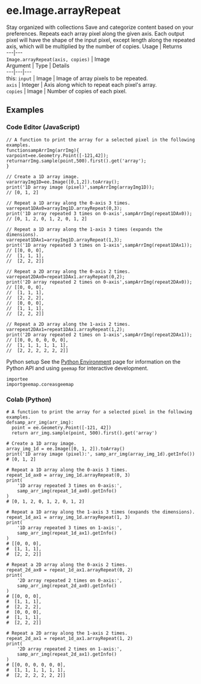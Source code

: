  
#  ee.Image.arrayRepeat
Stay organized with collections  Save and categorize content based on your preferences. 
Repeats each array pixel along the given axis. Each output pixel will have the shape of the input pixel, except length along the repeated axis, which will be multiplied by the number of copies. Usage | Returns  
---|---  
`Image.arrayRepeat(axis, copies)` | Image  
Argument | Type | Details  
---|---|---  
this: `input` | Image | Image of array pixels to be repeated.  
`axis` | Integer | Axis along which to repeat each pixel's array.  
`copies` | Image | Number of copies of each pixel.  
## Examples
### Code Editor (JavaScript)
```
// A function to print the array for a selected pixel in the following examples.
functionsampArrImg(arrImg){
varpoint=ee.Geometry.Point([-121,42]);
returnarrImg.sample(point,500).first().get('array');
}

// Create a 1D array image.
vararrayImg1D=ee.Image([0,1,2]).toArray();
print('1D array image (pixel)',sampArrImg(arrayImg1D));
// [0, 1, 2]

// Repeat a 1D array along the 0-axis 3 times.
varrepeat1DAx0=arrayImg1D.arrayRepeat(0,3);
print('1D array repeated 3 times on 0-axis',sampArrImg(repeat1DAx0));
// [0, 1, 2, 0, 1, 2, 0, 1, 2]

// Repeat a 1D array along the 1-axis 3 times (expands the dimensions).
varrepeat1DAx1=arrayImg1D.arrayRepeat(1,3);
print('1D array repeated 3 times on 1-axis',sampArrImg(repeat1DAx1));
// [[0, 0, 0],
//  [1, 1, 1],
//  [2, 2, 2]]

// Repeat a 2D array along the 0-axis 2 times.
varrepeat2DAx0=repeat1DAx1.arrayRepeat(0,2);
print('2D array repeated 2 times on 0-axis',sampArrImg(repeat2DAx0));
// [[0, 0, 0],
//  [1, 1, 1],
//  [2, 2, 2],
//  [0, 0, 0],
//  [1, 1, 1],
//  [2, 2, 2]]

// Repeat a 2D array along the 1-axis 2 times.
varrepeat2DAx1=repeat1DAx1.arrayRepeat(1,2);
print('2D array repeated 2 times on 1-axis',sampArrImg(repeat2DAx1));
// [[0, 0, 0, 0, 0, 0],
//  [1, 1, 1, 1, 1, 1],
//  [2, 2, 2, 2, 2, 2]]
```

Python setup
See the [ Python Environment](https://developers.google.com/earth-engine/guides/python_install) page for information on the Python API and using `geemap` for interactive development.
```
importee
importgeemap.coreasgeemap
```

### Colab (Python)
```
# A function to print the array for a selected pixel in the following examples.
defsamp_arr_img(arr_img):
  point = ee.Geometry.Point([-121, 42])
  return arr_img.sample(point, 500).first().get('array')

# Create a 1D array image.
array_img_1d = ee.Image([0, 1, 2]).toArray()
print('1D array image (pixel):', samp_arr_img(array_img_1d).getInfo())
# [0, 1, 2]

# Repeat a 1D array along the 0-axis 3 times.
repeat_1d_ax0 = array_img_1d.arrayRepeat(0, 3)
print(
    '1D array repeated 3 times on 0-axis:',
    samp_arr_img(repeat_1d_ax0).getInfo()
)
# [0, 1, 2, 0, 1, 2, 0, 1, 2]

# Repeat a 1D array along the 1-axis 3 times (expands the dimensions).
repeat_1d_ax1 = array_img_1d.arrayRepeat(1, 3)
print(
    '1D array repeated 3 times on 1-axis:',
    samp_arr_img(repeat_1d_ax1).getInfo()
)
# [[0, 0, 0],
#  [1, 1, 1],
#  [2, 2, 2]]

# Repeat a 2D array along the 0-axis 2 times.
repeat_2d_ax0 = repeat_1d_ax1.arrayRepeat(0, 2)
print(
    '2D array repeated 2 times on 0-axis:',
    samp_arr_img(repeat_2d_ax0).getInfo()
)
# [[0, 0, 0],
#  [1, 1, 1],
#  [2, 2, 2],
#  [0, 0, 0],
#  [1, 1, 1],
#  [2, 2, 2]]

# Repeat a 2D array along the 1-axis 2 times.
repeat_2d_ax1 = repeat_1d_ax1.arrayRepeat(1, 2)
print(
    '2D array repeated 2 times on 1-axis:',
    samp_arr_img(repeat_2d_ax1).getInfo()
)
# [[0, 0, 0, 0, 0, 0],
#  [1, 1, 1, 1, 1, 1],
#  [2, 2, 2, 2, 2, 2]]
```

